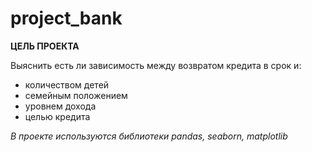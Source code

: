 # project_bank

**ЦЕЛЬ ПРОЕКТА**

Выяснить есть ли зависимость между возвратом кредита в срок и:
 - количеством детей
 - семейным положением 
 - уровнем дохода 
 - целью кредита 

_В проекте используются библиотеки pandas, seaborn, matplotlib_
